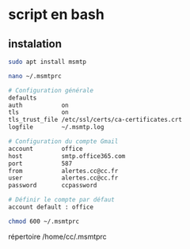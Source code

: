 # script en bash

## instalation
```bash
sudo apt install msmtp
```
```bash
nano ~/.msmtprc
```
```bash
# Configuration générale
defaults
auth           on
tls            on
tls_trust_file /etc/ssl/certs/ca-certificates.crt
logfile        ~/.msmtp.log

# Configuration du compte Gmail
account        office
host           smtp.office365.com
port           587
from           alertes.cc@cc.fr
user           alertes.cc@cc.fr
password       ccpassword

# Définir le compte par défaut
account default : office
```
```bash
chmod 600 ~/.msmtprc
```
répertoire /home/cc/.msmtprc 
